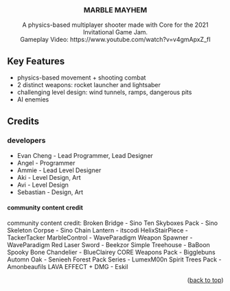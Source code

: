 <!-- PROJECT LOGO -->
<br />
<div align="center">
  
  <h3 align="center">MARBLE MAYHEM</h3>

  <p align="center">
    A physics-based multiplayer shooter made with Core for the 2021 Invitational Game Jam. 
    <br />
    Gameplay Video: https://www.youtube.com/watch?v=v4gmApxZ_fI
  </p>
</div>



<!-- ABOUT THE PROJECT -->


## Key Features
- physics-based movement + shooting combat 
- 2 distinct weapons: rocket launcher and lightsaber
- challenging level design: wind tunnels, ramps, dangerous pits
- AI enemies 

## Credits
<h3>developers</h3>

- Evan Cheng - Lead Programmer, Lead Designer
- Angel - Programmer
- Ammie - Lead Level Designer
- Aki - Level Design, Art
- Avi - Level Design
- Sebastian - Design, Art

<h4>community content credit </h4>
community content credit:
Broken Bridge - Sino
Ten Skyboxes Pack - Sino
Skeleton Corpse - Sino
Chain Lantern - itscodi
HelixStairPiece - TackerTacker
MarbleControl - WaveParadigm
Weapon Spawner - WaveParadigm
Red Laser Sword - Beekzor
Simple Treehouse - BaBoon
Spooky Bone Chandelier - BlueClairey
CORE Weapons Pack - Bigglebuns
Automn Oak - Senieeh
Forest Pack Series - LumexM00n
Spirit Trees Pack - Amonbeaufils
LAVA EFFECT + DMG - Eskil

<p align="right">(<a href="#top">back to top</a>)</p>




